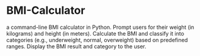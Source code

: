 # BMI-Calculator
a command-line BMI calculator in Python. Prompt users for their weight (in kilograms) and height (in meters). Calculate the BMI and classify it into categories (e.g., underweight, normal, overweight) based on predefined ranges. Display the BMI result and category to the user.

